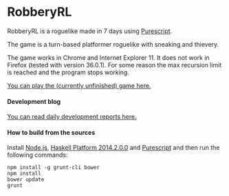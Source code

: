 # RobberyRL
RobberyRL is a roguelike made in 7 days using [Purescript](http://www.purescript.org/).

The game is a turn-based platformer roguelike with sneaking and thievery.

The game works in Chrome and Internet Explorer 11. It does not work in Firefox (tested with version 36.0.1). For some reason the max recursion limit is reached and the program stops working.

[You can play the (currently unfinished) game here.](https://dl.dropboxusercontent.com/u/51067730/7drl2015/index.html)

#### Development blog

[You can read daily development reports here.](https://teamkalamakkara.wordpress.com/)

#### How to build from the sources

Install [Node.js](https://nodejs.org/), [Haskell Platform 2014.2.0.0](https://www.haskell.org/platform/) and [Purescript](http://www.purescript.org/) and then run the following commands:

```
npm install -g grunt-cli bower
npm install
bower update
grunt
```
